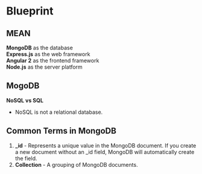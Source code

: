 # Blueprint

## MEAN 

**MongoDB** as the database  
**Express.js** as the web framework  
**Angular 2**  as the frontend framework  
**Node.js** as the server platform  

## MogoDB

**NoSQL vs SQL**  

+ NoSQL is not a relational database. 

## Common Terms in MongoDB
1. **_id** - Represents a unique value in the MongoDB document. If you create a new document without an _id field, MongoDB will automatically create the field. 
2. **Collection** - A grouping of MongoDB documents.
